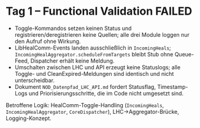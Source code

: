 # Tag 1 – Functional Validation FAILED

- Toggle-Kommandos setzen keinen Status und registrieren/deregistrieren keine Quellen; alle drei Module loggen nur den Aufruf ohne Wirkung.
- LibHealComm-Events landen ausschließlich in `IncomingHeals`; `IncomingHealAggregator.scheduleFromTargets` bleibt Stub ohne Queue-Feed, Dispatcher erhält keine Meldung.
- Umschalten zwischen LHC und API erzeugt keine Statuslogs; alle Toggle- und CleanExpired-Meldungen sind identisch und nicht unterscheidbar.
- Dokument `NOD_Datenpfad_LHC_API.md` fordert Statusflag, Timestamp-Logs und Priorisierungsschritte, die im Code nicht umgesetzt sind.

Betroffene Logik: HealComm-Toggle-Handling (`IncomingHeals`, `IncomingHealAggregator`, `CoreDispatcher`), LHC→Aggregator-Brücke, Logging-Konzept.
